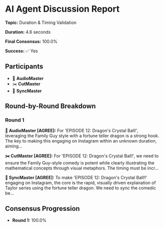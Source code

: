 # AI Agent Discussion Report

**Topic:** Duration & Timing Validation

**Duration:** 4.6 seconds

**Final Consensus:** 100.0%

**Success:** ✅ Yes

## Participants

- 🎵 **AudioMaster**
- ✂️ **CutMaster**
- 🎯 **SyncMaster**

## Round-by-Round Breakdown

### Round 1

**🎵 AudioMaster [AGREE]:** For 'EPISODE 12: Dragon's Crystal Ball!', leveraging the Family Guy style with a fortune teller dragon is a strong hook. The key to making this engaging on Instagram within an unknown duration, aiming...

**✂️ CutMaster [AGREE]:** For 'EPISODE 12: Dragon's Crystal Ball!', we need to ensure the Family Guy-style comedy is potent while clearly illustrating the mathematical concepts through visual metaphors. The timing must be incr...

**🎯 SyncMaster [AGREE]:** To make 'EPISODE 12: Dragon's Crystal Ball!!' engaging on Instagram, the core is the rapid, visually driven explanation of Taylor series using the fortune teller dragon. We need to sync the comedic be...

## Consensus Progression

- **Round 1:** 100.0%

